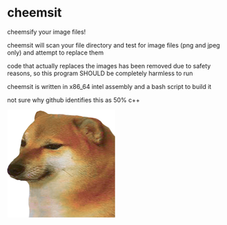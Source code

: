 # cheemsit
cheemsify your image files!

cheemsit will scan your file directory and test for image files (png and jpeg only) and attempt to replace them

code that actually replaces the images has been removed due to safety reasons, so this program SHOULD be completely harmless to run

cheemsit is written in x86_64 intel assembly and a bash script to build it

not sure why github identifies this as 50% c++

![Alt text](cheemsit/content/cheems.png/?raw=true "cheems")
